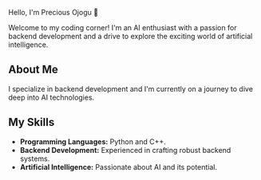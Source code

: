 Hello, I'm Precious Ojogu 👋

Welcome to my coding corner! I'm an AI enthusiast with a passion for backend development and a drive to explore the exciting world of artificial intelligence.

## About Me

I specialize in backend development and I'm currently on a journey to dive deep into AI technologies.

## My Skills

- **Programming Languages:**  Python and C++.
- **Backend Development:** Experienced in crafting robust backend systems.
- **Artificial Intelligence:** Passionate about AI and its potential.

